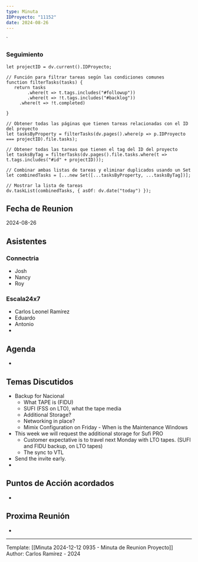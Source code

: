 ```yaml
---
type: Minuta
IDProyecto: "11152"
date: 2024-08-26
---
```

`

### Seguimiento

```dataviewjs
let projectID = dv.current().IDProyecto;

// Función para filtrar tareas según las condiciones comunes
function filterTasks(tasks) {
   return tasks
        .where(t => t.tags.includes("#followup"))
        .where(t => !t.tags.includes("#backlog"))
     .where(t => !t.completed)
        
}

// Obtener todas las páginas que tienen tareas relacionadas con el ID del proyecto
let tasksByProperty = filterTasks(dv.pages().where(p => p.IDProyecto === projectID).file.tasks);

// Obtener todas las tareas que tienen el tag del ID del proyecto
let tasksByTag = filterTasks(dv.pages().file.tasks.where(t => t.tags.includes("#id" + projectID)));

// Combinar ambas listas de tareas y eliminar duplicados usando un Set
let combinedTasks = [...new Set([...tasksByProperty, ...tasksByTag])];

// Mostrar la lista de tareas
dv.taskList(combinedTasks, { asOf: dv.date("today") });
 ```
## Fecha de Reunion
2024-08-26

## Asistentes

### Connectria
* Josh
* Nancy
* Roy
### Escala24x7
- Carlos Leonel Ramírez
-  Eduardo
- Antonio
- 

## Agenda
* 
## Temas Discutidos
*  Backup for Nacional 
	* What TAPE is (FIDU)
	* SUFI (FSS on LTO), what the tape media
	* Additional Storage?
	* Networking in place?
	* Mimix Configuration on Friday - When is the Maintenance Windows
* This week we will request the additional storage for Sufi PRO
	* Customer expectative is to travel next Monday with LTO tapes. (SUFI and FIDU backup, on LTO tapes)
	* The sync to VTL
* Send the invite early.
* 

## Puntos de Acción acordados
- 

## Proxima Reunión
*   

---
Template: [[Minuta 2024-12-12 0935 - Minuta de Reunion Proyecto]]
Author: Carlos Ramírez - 2024
